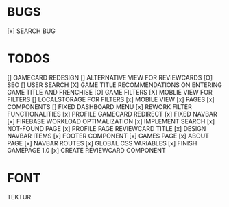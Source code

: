 # BUGS #

[x] SEARCH BUG

# TODOS #

[] GAMECARD REDESIGN
[] ALTERNATIVE VIEW FOR REVIEWCARDS
[O] SEO
[] USER SEARCH
[X] GAME TITLE RECOMMENDATIONS ON ENTERING GAME TITLE AND FRENCHISE
[O] GAME FILTERS
    [X] MOBLIE VIEW FOR FILTERS
    [] LOCALSTORAGE FOR FILTERS
[x] MOBILE VIEW
    [x] PAGES
    [x] COMPONENTS
[] FIXED DASHBOARD MENU
[x] REWORK FILTER FUNCTIONALITIES
[x] PROFILE GAMECARD REDIRECT
[x] FIXED NAVBAR
[x] FIREBASE WORKLOAD OPTIMALIZATION
[x] IMPLEMENT SEARCH
[x] NOT-FOUND PAGE
[x] PROFILE PAGE REVIEWCARD TITLE
[x] DESIGN NAVBAR ITEMS
[x] FOOTER COMPONENT
[x] GAMES PAGE
[x] ABOUT PAGE
[x] NAVBAR ROUTES
[x] GLOBAL CSS VARIABLES
[x] FINISH GAMEPAGE 1.0
    [x] CREATE REVIEWCARD COMPONENT  

# FONT #
TEKTUR